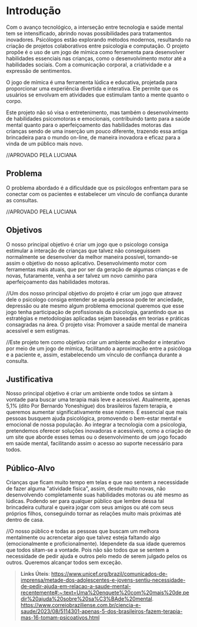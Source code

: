 # Introdução

Com o avanço tecnológico, a interseção entre tecnologia e saúde mental tem se intensificado, abrindo novas possibilidades para tratamentos inovadores. Psicólogos estão explorando métodos modernos, resultando na criação de projetos colaborativos entre psicologia e computação. O projeto propõe é o uso de um jogo de mímica como ferramenta para desenvolver habilidades essenciais nas crianças, como o desenvolvimento motor até a habilidades sociais. Com a comunicação corporal, a criatividade e a expressão de sentimentos. 

O jogo de mímica é uma ferramenta lúdica e educativa, projetada para proporcionar uma experiência divertida e interativa. Ele permite que os usuários se envolvam em atividades que estimulam tanto a mente quanto o corpo.

Este projeto não só visa o entretenimento, mas também o desenvolvimento de habilidades psicomotoras e emocionais, contribuindo tanto para a saúde mental quanto para o aperfeiçoamento das habilidades motoras das crianças sendo de uma inserção um pouco diferente, trazendo essa antiga brincadeira para o mundo on-line, de maneira inovadora e eficaz para a vinda de um público mais novo.

//APROVADO PELA LUCIANA

## Problema

O problema abordado é a dificuldade que os psicólogos enfrentam para se conectar com os pacientes e estabelecer um vínculo de confiança durante as consultas.

//APROVADO PELA LUCIANA

## Objetivos
 O nosso principal objetivo é criar um jogo que o psicologo consiga estimular a interação de crianças que talvez não conseguissem normalmente se desenvolver da melhor maneira possível, tornando-se assim o objetivo do nosso aplicativo.
 Desenvolvimento motor com ferramentas mais atuais, que por ser da geração de algumas crianças e de novas, futaramente, venha a ser talvez um novo caminho para aperfeiçoamento das habilidades motoras.


//Um dos nosso principal objetivo do projeto é criar um jogo que atravez dele o psicologo consiga entender se aquela pessoa pode ter anciedade, depressão ou ate mesmo algum problema emocional queremos que esse jogo tenha participação de profissionais da psicologia, garantindo que as estratégias e metodologias aplicadas sejam baseadas em teorias e práticas consagradas na área.
O projeto visa: Promover a saúde mental de maneira acessível e sem estigmas.

//Este projeto tem como objetivo criar um ambiente acolhedor e interativo por meio de um jogo de mímica, facilitando a aproximação entre a psicóloga e a paciente e, assim, estabelecendo um vínculo de confiança durante a consulta.


## Justificativa

Nosso principal objetivo é criar um ambiente onde todos se sintam à vontade para buscar uma terapia mais leve e acessível. Atualmente, apenas 5,1% (dito Por Bernardo Yoneshigue) dos brasileiros fazem terapia, e queremos aumentar significativamente esse número. É essencial que mais pessoas busquem ajuda psicológica, promovendo o bem-estar mental e emocional de nossa população. Ao integrar a tecnologia com a psicologia, pretendemos oferecer soluções inovadoras e acessíveis, como a criação de um site que aborde esses temas ou o desenvolvimento de um jogo focado em saúde mental, facilitando assim o acesso ao suporte necessário para todos.




## Público-Alvo
Crianças que ficam muito tempo em telas e que nao sentem a necessidade de fazer alguma "atividade fisica", assim, desde muito novas, não desenvolvendo completamente suas habilidades motoras ou até mesmo as lúdicas.
Podendo ser para qualquer público que lembre dessa tal brincadeira cultural e queira jogar com seus amigos ou até com seus próprios filhos, conseguindo tornar as relações muito mais próximas até dentro de casa.



//O nosso público e todas as pessoas que buscam um melhora mentalmente ou acrencetar algo que talvez esteja faltando algo (emocionalmente e proficionalmente). Idependete da sua idade queremos que todos sitam-se a vontade. Pois não são todos que se sentem a necessidade de pedir ajuda e outros pelo medo de serem julgado pelos os outros. Queremos alcançar todos sem exceção.

> **Links Úteis**:
https://www.unicef.org/brazil/comunicados-de-imprensa/metade-dos-adolescentes-e-jovens-sentiu-necessidade-de-pedir-ajuda-em-relacao-a-saude-mental-recentemente#:~:text=Uma%20enquete%20com%20mais%20de,pedir%20ajuda%20sobre%20sa%C3%BAde%20mental.
https://www.correiobraziliense.com.br/ciencia-e-saude/2023/08/5114301-apenas-5-dos-brasileiros-fazem-terapia-mas-16-tomam-psicoativos.html

